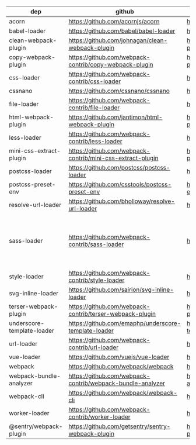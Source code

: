| dep | github | npm | homepage | notes |
| --- | -------- | ------ | --- | ----- |
| acorn | https://github.com/acornjs/acorn | https://www.npmjs.com/package/acorn | | |
| babel-loader | https://github.com/babel/babel-loader | https://www.npmjs.com/package/babel-loader | | |
| clean-webpack-plugin | https://github.com/johnagan/clean-webpack-plugin | https://www.npmjs.com/package/clean-webpack-plugin | | |
| copy-webpack-plugin | https://github.com/webpack-contrib/copy-webpack-plugin | https://www.npmjs.com/package/copy-webpack-plugin | | |
| css-loader | https://github.com/webpack-contrib/css-loader | https://www.npmjs.com/package/css-loader | | |
| cssnano | https://github.com/cssnano/cssnano | https://www.npmjs.com/package/cssnano | http://cssnano.co | |
| file-loader | https://github.com/webpack-contrib/file-loader | https://www.npmjs.com/package/file-loader | | |
| html-webpack-plugin | https://github.com/jantimon/html-webpack-plugin | https://www.npmjs.com/package/html-webpack-plugin | | |
| less-loader | https://github.com/webpack-contrib/less-loader | https://www.npmjs.com/package/less-loader | | |
| mini-css-extract-plugin | https://github.com/webpack-contrib/mini-css-extract-plugin | https://www.npmjs.com/package/mini-css-extract-plugin | | |
| postcss-loader | https://github.com/postcss/postcss-loader | https://www.npmjs.com/package/postcss-loader | | |
| postcss-preset-env | https://github.com/csstools/postcss-preset-env | https://www.npmjs.com/package/postcss-preset-env | | |
| resolve-url-loader | https://github.com/bholloway/resolve-url-loader | https://www.npmjs.com/package/resolve-url-loader | | |
| sass-loader | https://github.com/webpack-contrib/sass-loader | https://www.npmjs.com/package/sass-loader | | `node-sass` or `dart-sass` as peer-deps |
| style-loader | https://github.com/webpack-contrib/style-loader | https://www.npmjs.com/package/style-loader | | |
| svg-inline-loader | https://github.com/sairion/svg-inline-loader | https://www.npmjs.com/package/svg-inline-loader | | |
| terser-webpack-plugin | https://github.com/webpack-contrib/terser-webpack-plugin | https://www.npmjs.com/package/terser-webpack-plugin | | |
| underscore-template-loader | https://github.com/emaphp/underscore-template-loader | https://www.npmjs.com/package/underscore-template-loader | | |
| url-loader | https://github.com/webpack-contrib/url-loader | https://www.npmjs.com/package/url-loader | | |
| vue-loader | https://github.com/vuejs/vue-loader | https://www.npmjs.com/package/vue-loader | | |
| webpack | https://github.com/webpack/webpack | https://www.npmjs.com/package/webpack | | |
| webpack-bundle-analyzer | https://github.com/webpack-contrib/webpack-bundle-analyzer | https://www.npmjs.com/package/webpack-bundle-analyzer | | |
| webpack-cli | https://github.com/webpack/webpack-cli | https://www.npmjs.com/package/webpack-cli | | |
| worker-loader | https://github.com/webpack-contrib/worker-loader | https://www.npmjs.com/package/worker-loader | | |
| @sentry/webpack-plugin | https://github.com/getsentry/sentry-webpack-plugin | https://www.npmjs.com/package/@sentry/webpack-plugin | | |
